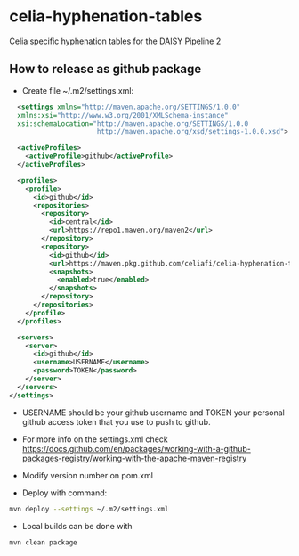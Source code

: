 # celia-hyphenation-tables

Celia specific hyphenation tables for the DAISY Pipeline 2

## How to release as github package

- Create file ~/.m2/settings.xml:

```xml
  <settings xmlns="http://maven.apache.org/SETTINGS/1.0.0"
  xmlns:xsi="http://www.w3.org/2001/XMLSchema-instance"
  xsi:schemaLocation="http://maven.apache.org/SETTINGS/1.0.0
                      http://maven.apache.org/xsd/settings-1.0.0.xsd">

  <activeProfiles>
    <activeProfile>github</activeProfile>
  </activeProfiles>

  <profiles>
    <profile>
      <id>github</id>
      <repositories>
        <repository>
          <id>central</id>
          <url>https://repo1.maven.org/maven2</url>
        </repository>
        <repository>
          <id>github</id>
          <url>https://maven.pkg.github.com/celiafi/celia-hyphenation-tables</url>
          <snapshots>
            <enabled>true</enabled>
          </snapshots>
        </repository>
      </repositories>
    </profile>
  </profiles>

  <servers>
    <server>
      <id>github</id>
      <username>USERNAME</username>
      <password>TOKEN</password>
    </server>
  </servers>
</settings>
```

- USERNAME should be your github username and TOKEN your personal github access token that you use to push to github.

- For more info on the settings.xml check https://docs.github.com/en/packages/working-with-a-github-packages-registry/working-with-the-apache-maven-registry

- Modify version number on pom.xml

- Deploy with command:

```sh
mvn deploy --settings ~/.m2/settings.xml
```

- Local builds can be done with

```sh
mvn clean package
```



